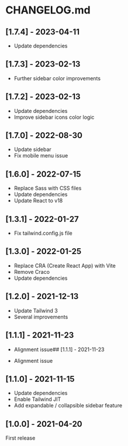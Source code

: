 # CHANGELOG.md

## [1.7.4] - 2023-04-11

- Update dependencies

## [1.7.3] - 2023-02-13

- Further sidebar color improvements

## [1.7.2] - 2023-02-13

- Update dependencies
- Improve sidebar icons color logic

## [1.7.0] - 2022-08-30

- Update sidebar
- Fix mobile menu issue

## [1.6.0] - 2022-07-15

- Replace Sass with CSS files
- Update dependencies
- Update React to v18

## [1.3.1] - 2022-01-27

- Fix tailwind.config.js file

## [1.3.0] - 2022-01-25

- Replace CRA (Create React App) with Vite
- Remove Craco
- Update dependencies

## [1.2.0] - 2021-12-13

- Update Tailwind 3
- Several improvements

## [1.1.1] - 2021-11-23

- Alignment issue## [1.1.1] - 2021-11-23

- Alignment issue

## [1.1.0] - 2021-11-15

- Update dependencies
- Enable Tailwind JIT
- Add expandable / collapsible sidebar feature

## [1.0.0] - 2021-04-20

First release